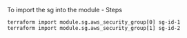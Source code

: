 To import the sg into the module - Steps 

```
terraform import module.sg.aws_security_group[0] sg-id-1
terraform import module.sg.aws_security_group[1] sg-id-2
